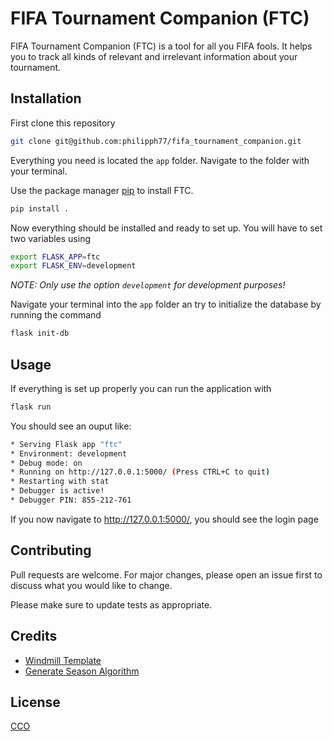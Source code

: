 # FIFA Tournament Companion (FTC)

FIFA Tournament Companion (FTC) is a tool for all you FIFA fools. It helps you to track all kinds of relevant and irrelevant information about your tournament.

## Installation

First clone this repository
```bash
git clone git@github.com:philipph77/fifa_tournament_companion.git
```

Everything you need is located the `app` folder. Navigate to the folder with your terminal.

Use the package manager [pip](https://pip.pypa.io/en/stable/) to install FTC.

```bash
pip install .
```

Now everything should be installed and ready to set up. You will have to set two variables using
```bash
export FLASK_APP=ftc
export FLASK_ENV=development
```
<i>NOTE: Only use the option `development` for development purposes!</i>

Navigate your terminal into the `app` folder an try to initialize the database by running the command
```bash
flask init-db
```

## Usage
If everything is set up properly you can run the application with

```bash
flask run
```

You should see an ouput like:
```bash
* Serving Flask app "ftc"
* Environment: development
* Debug mode: on
* Running on http://127.0.0.1:5000/ (Press CTRL+C to quit)
* Restarting with stat
* Debugger is active!
* Debugger PIN: 855-212-761
```

If you now navigate to http://127.0.0.1:5000/, you should see the login page

## Contributing
Pull requests are welcome. For major changes, please open an issue first to discuss what you would like to change.

Please make sure to update tests as appropriate.

## Credits
- [Windmill Template](https://github.com/estevanmaito/windmill-dashboard)
- [Generate Season Algorithm](https://gist.github.com/ih84ds/be485a92f334c293ce4f1c84bfba54c9)

## License
[CCO](https://choosealicense.com/licenses/cc0-1.0/)